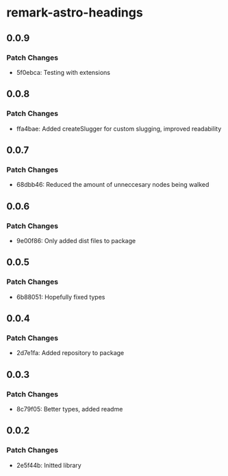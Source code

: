 # remark-astro-headings

## 0.0.9

### Patch Changes

- 5f0ebca: Testing with extensions

## 0.0.8

### Patch Changes

- ffa4bae: Added createSlugger for custom slugging, improved readability

## 0.0.7

### Patch Changes

- 68dbb46: Reduced the amount of unneccesary nodes being walked

## 0.0.6

### Patch Changes

- 9e00f86: Only added dist files to package

## 0.0.5

### Patch Changes

- 6b88051: Hopefully fixed types

## 0.0.4

### Patch Changes

- 2d7e1fa: Added repository to package

## 0.0.3

### Patch Changes

- 8c79f05: Better types, added readme

## 0.0.2

### Patch Changes

- 2e5f44b: Initted library
